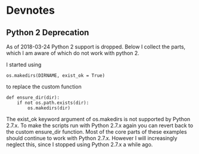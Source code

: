 # Devnotes

## Python 2 Deprecation

As of 2018-03-24 Python 2 support is dropped.
Below I collect the parts, which I am aware of which do not work with python 2.

I started using
```
os.makedirs(DIRNAME, exist_ok = True)
```

to replace the custom function
```
def ensure_dir(dir):
    if not os.path.exists(dir):
        os.makedirs(dir)
```
The exist_ok keyword argument of os.makedirs is not supported by Python 2.7.x. To make the scripts run with Python 2.7.x again you can revert back to the custom ensure_dir function. Most of the core parts of these examples
should continue to work with Python 2.7.x. However I will increasingly neglect this, since I stopped using Python 2.7.x a while ago.
	